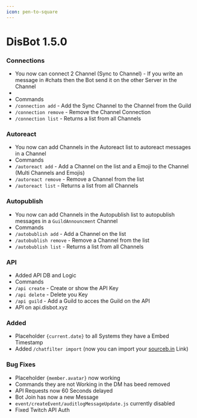 ```yaml
---
icon: pen-to-square
---
```


# DisBot 1.5.0

### Connections

- You now can connect 2 Channel (Sync to Channel) - If you write an message in #chats then the Bot send it on the other Server in the Channel
-
- Commands
- &#x20; `/connection add` - Add the Sync Channel to the Channel from the Guild
- &#x20; `/connection remove` - Remove the Channel Connection
- &#x20; `/connection list` - Returns a list from all Channels

### Autoreact

- You now can add Channels in the Autoreact list to autoreact messages in a Channel
- Commands
- `/autoreact add` - Add a Channel on the list and a Emoji to the Channel (Multi Channels and Emojis)
- `/autoreact remove` - Remove a Channel from the list
- `/autoreact list` - Returns a list from all Channels

### Autopublish

- You now can add Channels in the Autopublish list to autopublish messages in a `GuildAnnouncment` Channel
- Commands
- `/autobublish add` - Add a Channel on the list
- `/autobublish remove` - Remove a Channel from the list
- `/autobublish list` - Returns a list from all Channels

### API

- Added API DB and Logic
- Commands&#x20;
- `/api create` - Create or show the API Key
- `/api delete` - Delete you Key
- `/api guild` - Add a Guild to acces the Guild on the API
- API on api.disbot.xyz

### Added

- Placeholder `{current.date}` to all Systems they have a Embed Timestamp&#x20;
- Added `/chatfilter import` (now you can import your [sourceb.in](https://sourceb.in) Link)

### Bug Fixes

- Placeholder `{member.avatar}` now working
- Commands they are not Working in the DM has beed removed
- API Requests now 60 Seconds delayed
- Bot Join has now a new Message&#x20;
- `event/createEvent/auditlogMessageUpdate.js` currently disabled
- Fixed Twitch API Auth

